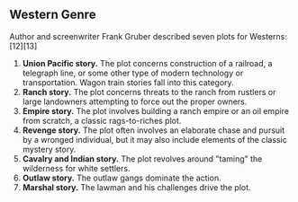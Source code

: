 

## Western Genre

Author and screenwriter Frank Gruber described seven plots for Westerns:[12][13]

1. **Union Pacific story.** The plot concerns construction of a railroad, a telegraph line, or some other type of modern technology or transportation. Wagon train stories fall into this category.
1. **Ranch story.** The plot concerns threats to the ranch from rustlers or large landowners attempting to force out the proper owners.
1. **Empire story.** The plot involves building a ranch empire or an oil empire from scratch, a classic rags-to-riches plot.
1. **Revenge story.** The plot often involves an elaborate chase and pursuit by a wronged individual, but it may also include elements of the classic mystery story.
1. **Cavalry and Indian story.** The plot revolves around "taming" the wilderness for white settlers.
1. **Outlaw story.** The outlaw gangs dominate the action.
1. **Marshal story.** The lawman and his challenges drive the plot.
